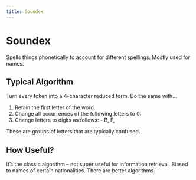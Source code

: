 ```yaml
---
title: Soundex
---
```


# Soundex

Spells things phonetically to account for different spellings. Mostly used for names.

## Typical Algorithm

Turn every token into a 4-character reduced form. Do the same with…

1) Retain the first letter of the word.
2) Change all occurrences of the following letters to 0:
3) Change letters to digits as follows:
        - B, F,

These are groups of letters that are typically confused.

## How Useful?

It’s the classic algorithm – not super useful for information retrieval. Biased to names of certain nationalities. There are better algorithms.
